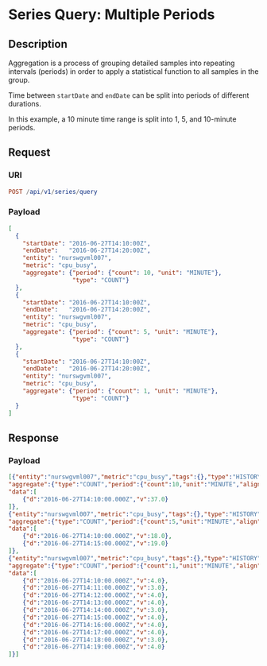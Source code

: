 # Series Query: Multiple Periods

## Description

Aggregation is a process of grouping detailed samples into repeating intervals (periods) in order to apply a statistical function to all samples in the group.

Time between `startDate` and `endDate` can be split into periods of different durations.

In this example, a 10 minute time range is split into 1, 5, and 10-minute periods.

## Request

### URI

```elm
POST /api/v1/series/query
```

### Payload

```json
[
  {
    "startDate": "2016-06-27T14:10:00Z",
    "endDate":   "2016-06-27T14:20:00Z",
    "entity": "nurswgvml007",
    "metric": "cpu_busy",
    "aggregate": {"period": {"count": 10, "unit": "MINUTE"},
                  "type": "COUNT"}
  },
  {
    "startDate": "2016-06-27T14:10:00Z",
    "endDate":   "2016-06-27T14:20:00Z",
    "entity": "nurswgvml007",
    "metric": "cpu_busy",
    "aggregate": {"period": {"count": 5, "unit": "MINUTE"},
                  "type": "COUNT"}
  },
  {
    "startDate": "2016-06-27T14:10:00Z",
    "endDate":   "2016-06-27T14:20:00Z",
    "entity": "nurswgvml007",
    "metric": "cpu_busy",
    "aggregate": {"period": {"count": 1, "unit": "MINUTE"},
                  "type": "COUNT"}
  }
]
```

## Response

### Payload

```json
[{"entity":"nurswgvml007","metric":"cpu_busy","tags":{},"type":"HISTORY",
"aggregate":{"type":"COUNT","period":{"count":10,"unit":"MINUTE","align":"CALENDAR"}},
"data":[
    {"d":"2016-06-27T14:10:00.000Z","v":37.0}
]},
{"entity":"nurswgvml007","metric":"cpu_busy","tags":{},"type":"HISTORY",
"aggregate":{"type":"COUNT","period":{"count":5,"unit":"MINUTE","align":"CALENDAR"}},
"data":[
    {"d":"2016-06-27T14:10:00.000Z","v":18.0},
    {"d":"2016-06-27T14:15:00.000Z","v":19.0}
]},
{"entity":"nurswgvml007","metric":"cpu_busy","tags":{},"type":"HISTORY",
"aggregate":{"type":"COUNT","period":{"count":1,"unit":"MINUTE","align":"CALENDAR"}},
"data":[
    {"d":"2016-06-27T14:10:00.000Z","v":4.0},
    {"d":"2016-06-27T14:11:00.000Z","v":3.0},
    {"d":"2016-06-27T14:12:00.000Z","v":4.0},
    {"d":"2016-06-27T14:13:00.000Z","v":4.0},
    {"d":"2016-06-27T14:14:00.000Z","v":3.0},
    {"d":"2016-06-27T14:15:00.000Z","v":4.0},
    {"d":"2016-06-27T14:16:00.000Z","v":4.0},
    {"d":"2016-06-27T14:17:00.000Z","v":4.0},
    {"d":"2016-06-27T14:18:00.000Z","v":3.0},
    {"d":"2016-06-27T14:19:00.000Z","v":4.0}
]}]
```